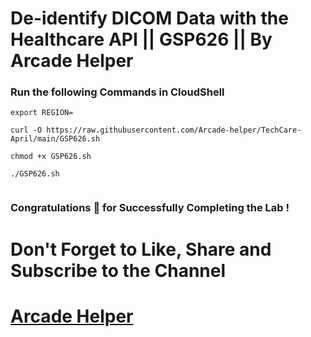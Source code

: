 # De-identify DICOM Data with the Healthcare API || GSP626 || By Arcade Helper

### Run the following Commands in CloudShell
```
export REGION=
``` 
```
curl -O https://raw.githubusercontent.com/Arcade-helper/TechCare-April/main/GSP626.sh

chmod +x GSP626.sh

./GSP626.sh


```

### Congratulations 🎉 for Successfully Completing the Lab !


# Don't Forget to Like, Share and Subscribe to the Channel

# [Arcade Helper](https://www.youtube.com/@ArcadeHelper1418)

